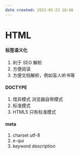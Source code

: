 ```yaml
---
date created: 2022-05-23 18:48
---
```


# HTML

#### 标签语义化

1. 利于 SEO 解析
2. 方便阅读
3. 方便文档解析，例如盲人听书等

#### DOCTYPE

1. 怪异模式 浏览器自带模式
2. 标准模式
3. HTML5 只有标准模式

#### meta
1. charset utf-8
2. e-qui
3. keyword description
